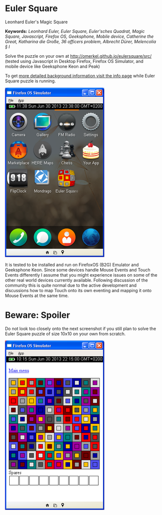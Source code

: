 Euler Square
============

Leonhard Euler's Magic Square

__Keywords:__ _Leonhard Euler, Euler Square, Euler'sches Quadrat,
Magic Square, Javascript, Firefox OS, Geeksphone, Mobile device,
Catherine the Great, Katharina die Große, 36 officers problem,
Albrecht Dürer, Melencolia § I_


Solve the puzzle on your own at http://omerkel.github.io/eulersquare/src/
(tested using Javascript in Desktop Firefox, Firefox OS Simulator, and
mobile device like Geeksphone Keon and Peak)

To get [more detailed background information visit the
info page](http://omerkel.github.io/eulersquare/src/info.html) while
Euler Square puzzle is running.

![Application as installed in FirefoxOS (B2G)](/doc/img/eulerb2g.png)

It is tested to be installed and run on FirefoxOS (B2G) Emulator and
Geeksphone Keon. Since some devices handle Mouse Events and
Touch Events differently I assume that you might experience issues
on some of the other real world devices currently
available. Following discussion of the community this is quite normal
due to the active development and discussions how to map Touch onto its
own eventing and mapping it onto Mouse Events at the same time.

Beware: Spoiler
===============

Do not look too closely onto the next screenshot if you still plan to solve
the Euler Square puzzle of size 10x10 on your own from scratch.

![Do not look to close](/doc/img/euler10b2g.png)
